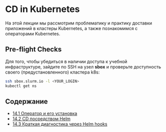 # CD in Kubernetes

На этой лекции мы рассмотрим проблематику и практику доставки приложений
в кластеры Kubernetes, а также познакомимся с операторами Kubernetes.

## Pre-flight Checks

Для того, чтобы убедиться в наличии доступа к учебной инфраструктуре, зайдите по SSH на узел **sbox**
и проверьте доступность своего (предустановленного) кластера k8s:
```sh
ssh sbox.slurm.io -l <YOUR_LOGIN>
kubectl get ns
```

## Содержание

+ [14.1 Оператор и его установка](kubernetes-operator.md)
+ [14.2 CD посредством Helm](helm-deploy.md)
+ [14.3 Краткая диагностика через Helm hooks](helm-hook.md)
